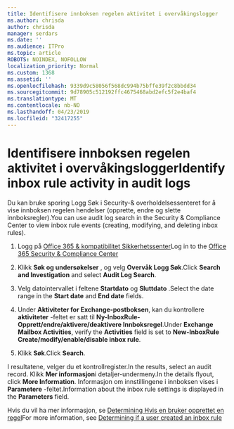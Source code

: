 ```yaml
---
title: Identifisere innboksen regelen aktivitet i overvåkingslogger
ms.author: chrisda
author: chrisda
manager: serdars
ms.date: ''
ms.audience: ITPro
ms.topic: article
ROBOTS: NOINDEX, NOFOLLOW
localization_priority: Normal
ms.custom: 1368
ms.assetid: ''
ms.openlocfilehash: 9339d9c58056f568dc994b75bffe39f2c8bbdd34
ms.sourcegitcommit: 9d78905c512192ffc4675468abd2efc5f2e4baf4
ms.translationtype: MT
ms.contentlocale: nb-NO
ms.lasthandoff: 04/23/2019
ms.locfileid: "32417255"
---
```

# <a name="identify-inbox-rule-activity-in-audit-logs"></a><span data-ttu-id="d8a0a-102">Identifisere innboksen regelen aktivitet i overvåkingslogger</span><span class="sxs-lookup"><span data-stu-id="d8a0a-102">Identify inbox rule activity in audit logs</span></span>

<span data-ttu-id="d8a0a-103">Du kan bruke sporing Logg Søk i Security-& overholdelsessenteret for å vise innboksen regelen hendelser (opprette, endre og slette innboksregler).</span><span class="sxs-lookup"><span data-stu-id="d8a0a-103">You can use audit log search in the Security & Compliance Center to view inbox rule events (creating, modifying, and deleting inbox rules).</span></span>

1. <span data-ttu-id="d8a0a-104">Logg på [Office 365 & kompatibilitet Sikkerhetssenter](https://protection.office.com/)</span><span class="sxs-lookup"><span data-stu-id="d8a0a-104">Log in to the [Office 365 Security & Compliance Center](https://protection.office.com/)</span></span>

2. <span data-ttu-id="d8a0a-105">Klikk **Søk og undersøkelser** , og velg **Overvåk Logg Søk**.</span><span class="sxs-lookup"><span data-stu-id="d8a0a-105">Click **Search and Investigation** and select **Audit Log Search**.</span></span>

3. <span data-ttu-id="d8a0a-106">Velg datointervallet i feltene **Startdato** og **Sluttdato** .</span><span class="sxs-lookup"><span data-stu-id="d8a0a-106">Select the date range in the **Start date** and **End date** fields.</span></span>

4. <span data-ttu-id="d8a0a-107">Under **Aktiviteter for Exchange-postboksen**, kan du kontrollere **aktiviteter** -feltet er satt til **Ny-InboxRule-Opprett/endre/aktivere/deaktivere Innboksregel**.</span><span class="sxs-lookup"><span data-stu-id="d8a0a-107">Under **Exchange Mailbox Activities**, verify the **Activities** field is set to **New-InboxRule Create/modify/enable/disable inbox rule**.</span></span>

5. <span data-ttu-id="d8a0a-108">Klikk **Søk**.</span><span class="sxs-lookup"><span data-stu-id="d8a0a-108">Click **Search**.</span></span>

<span data-ttu-id="d8a0a-109">I resultatene, velger du et kontrollregister.</span><span class="sxs-lookup"><span data-stu-id="d8a0a-109">In the results, select an audit record.</span></span> <span data-ttu-id="d8a0a-110">Klikk **Mer informasjon**i detaljer-undermeny.</span><span class="sxs-lookup"><span data-stu-id="d8a0a-110">In the details flyout, click **More Information**.</span></span> <span data-ttu-id="d8a0a-111">Informasjon om innstillingene i innboksen vises i **Parametere** -feltet.</span><span class="sxs-lookup"><span data-stu-id="d8a0a-111">Information about the inbox rule settings is displayed in the **Parameters** field.</span></span>

<span data-ttu-id="d8a0a-112">Hvis du vil ha mer informasjon, se [Determining Hvis en bruker opprettet en regel](https://docs.microsoft.com//office365/securitycompliance/auditing-troubleshooting-scenarios#determining-if-a-user-created-an-inbox-rule)</span><span class="sxs-lookup"><span data-stu-id="d8a0a-112">For more information, see [Determining if a user created an inbox rule](https://docs.microsoft.com//office365/securitycompliance/auditing-troubleshooting-scenarios#determining-if-a-user-created-an-inbox-rule)</span></span>
